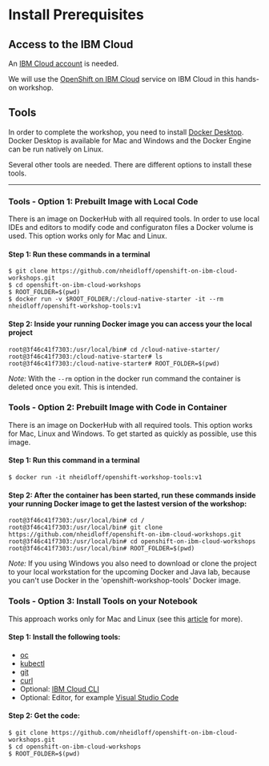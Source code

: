 # Install Prerequisites

## Access to the IBM Cloud

An [IBM Cloud account](https://ibm.biz/BdzQDd) is needed.


We will use the [OpenShift on IBM Cloud](https://cloud.ibm.com/kubernetes/catalog/openshiftcluster) service on IBM Cloud in this hands-on workshop.


## Tools

In order to complete the workshop, you need to install [Docker Desktop](https://docs.docker.com/install/). Docker Desktop is available for Mac and Windows and the Docker Engine can be run natively on Linux.

Several other tools are needed. There are different options to install these tools.

---

### Tools - Option 1: Prebuilt Image with Local Code

There is an image on DockerHub with all required tools. In order to use local IDEs and editors to modify code and configuraton files a Docker volume is used. This option works only for Mac and Linux.

#### Step 1: Run these commands in a terminal

```
$ git clone https://github.com/nheidloff/openshift-on-ibm-cloud-workshops.git
$ cd openshift-on-ibm-cloud-workshops
$ ROOT_FOLDER=$(pwd)
$ docker run -v $ROOT_FOLDER/:/cloud-native-starter -it --rm nheidloff/openshift-workshop-tools:v1
```

#### Step 2: Inside your running Docker image you can access your the local project 

```
root@3f46c41f7303:/usr/local/bin# cd /cloud-native-starter/
root@3f46c41f7303:/cloud-native-starter# ls
root@3f46c41f7303:/cloud-native-starter# ROOT_FOLDER=$(pwd)
```

_Note:_ With the `--rm` option in the docker run command the container is deleted once you exit. This is intended.


### Tools - Option 2: Prebuilt Image with Code in Container

There is an image on DockerHub with all required tools. This option works for Mac, Linux and Windows. To get started as quickly as possible, use this image.

#### Step 1: Run this command in a terminal

```
$ docker run -it nheidloff/openshift-workshop-tools:v1
```

#### Step 2: After the container has been started, run these commands inside your running Docker image to get the lastest version of the workshop:

```
root@3f46c41f7303:/usr/local/bin# cd /
root@3f46c41f7303:/usr/local/bin# git clone https://github.com/nheidloff/openshift-on-ibm-cloud-workshops.git
root@3f46c41f7303:/usr/local/bin# cd openshift-on-ibm-cloud-workshops
root@3f46c41f7303:/usr/local/bin# ROOT_FOLDER=$(pwd)
```

_Note:_ If you using Windows you also need to download or clone the project to your local workstation for the upcoming Docker and Java lab, because you can't use Docker in the 'openshift-workshop-tools' Docker image.


### Tools - Option 3: Install Tools on your Notebook

This approach works only for Mac and Linux (see this [article](https://suedbroecker.net/2019/08/27/definition-of-a-dockerfile-to-use-bash-scripts-on-a-windows-10-machine-for-our-cloud-native-starter-workshop/) for more).

#### Step 1: Install the following tools:

- [oc](https://cloud.ibm.com/docs/containers?topic=containers-cs_cli_install#cli_oc)
- [kubectl](https://kubernetes.io/docs/tasks/tools/install-kubectl/)
- [git](https://git-scm.com/book/en/v2/Getting-Started-Installing-Git) 
- [curl](https://curl.haxx.se/download.html)
- Optional: [IBM Cloud CLI](https://cloud.ibm.com/docs/home/tools)
- Optional: Editor, for example [Visual Studio Code](https://code.visualstudio.com/) 

#### Step 2: Get the code:

```
$ git clone https://github.com/nheidloff/openshift-on-ibm-cloud-workshops.git
$ cd openshift-on-ibm-cloud-workshops
$ ROOT_FOLDER=$(pwd)
```

